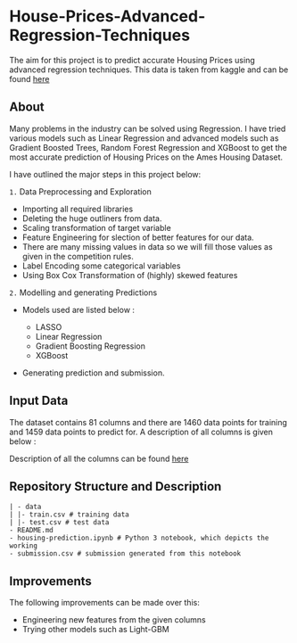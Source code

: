 # House-Prices-Advanced-Regression-Techniques

The aim for this project is to predict accurate Housing Prices using advanced regression techniques. This data is taken from kaggle and can be found [here](https://www.kaggle.com/c/house-prices-advanced-regression-techniques)

## About 

Many problems in the industry can be solved using Regression. I have tried various models such as Linear Regression and advanced models such as Gradient Boosted Trees, Random Forest Regression and XGBoost to get the most accurate prediction of Housing Prices on the Ames Housing Dataset.

I have outlined the major steps in this project below:

`1.` Data Preprocessing and Exploration

* Importing all required libraries
* Deleting the huge outliners from data.
* Scaling transformation of target variable
* Feature Engineering for slection of better features for our data.
* There are many missing values in data so we will fill those values as given in the competition rules.
* Label Encoding some categorical variables
* Using Box Cox Transformation of (highly) skewed features

`2.` Modelling and generating Predictions

* Models used are listed below :

  * LASSO 
  * Linear Regression
  * Gradient Boosting Regression
  * XGBoost

* Generating prediction and submission.

## Input Data

The dataset contains 81 columns and there are 1460 data points for training and 1459 data points to predict for. A description of all columns is given below :

Description of all the columns can be found [here](https://www.kaggle.com/c/house-prices-advanced-regression-techniques/data)

## Repository Structure and Description

```
| - data
| |- train.csv # training data
| |- test.csv # test data
- README.md
- housing-prediction.ipynb # Python 3 notebook, which depicts the working
- submission.csv # submission generated from this notebook
```

## Improvements

The following improvements can be made over this:

* Engineering new features from the given columns
* Trying other models such as Light-GBM






